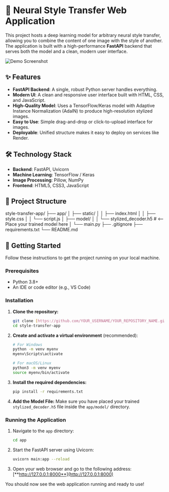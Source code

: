 # 🎨 Neural Style Transfer Web Application

This project hosts a deep learning model for arbitrary neural style transfer, allowing you to combine the content of one image with the style of another. The application is built with a high-performance **FastAPI** backend that serves both the model and a clean, modern user interface.

![Demo Screenshot](https://i.imgur.com/your-screenshot-url.png) <!-- Optional: Replace with a URL to a screenshot of your app -->

## ✨ Features

- **FastAPI Backend**: A single, robust Python server handles everything.
- **Modern UI**: A clean and responsive user interface built with HTML, CSS, and JavaScript.
- **High-Quality Model**: Uses a TensorFlow/Keras model with Adaptive Instance Normalization (AdaIN) to produce high-resolution stylized images.
- **Easy to Use**: Simple drag-and-drop or click-to-upload interface for images.
- **Deployable**: Unified structure makes it easy to deploy on services like Render.

## 🛠️ Technology Stack

- **Backend**: FastAPI, Uvicorn
- **Machine Learning**: TensorFlow / Keras
- **Image Processing**: Pillow, NumPy
- **Frontend**: HTML5, CSS3, JavaScript

## 📂 Project Structure


style-transfer-app/
├── app/
│   ├── static/
│   │   ├── index.html
│   │   ├── style.css
│   │   └── script.js
│   ├── model/
│   │   └── stylized_decoder.h5   # <-- Place your trained model here
│   └── main.py
├── .gitignore
├── requirements.txt
└── README.md


## 🚀 Getting Started

Follow these instructions to get the project running on your local machine.

### Prerequisites

- Python 3.8+
- An IDE or code editor (e.g., VS Code)

### Installation

1.  **Clone the repository:**
    ```bash
    git clone [https://github.com/YOUR_USERNAME/YOUR_REPOSITORY_NAME.git](https://github.com/YOUR_USERNAME/YOUR_REPOSITORY_NAME.git)
    cd style-transfer-app
    ```

2.  **Create and activate a virtual environment** (recommended):
    ```bash
    # For Windows
    python -m venv myenv
    myenv\Scripts\activate

    # For macOS/Linux
    python3 -m venv myenv
    source myenv/bin/activate
    ```

3.  **Install the required dependencies:**
    ```bash
    pip install -r requirements.txt
    ```

4.  **Add the Model File:**
    Make sure you have placed your trained `stylized_decoder.h5` file inside the `app/model/` directory.

### Running the Application

1.  Navigate to the `app` directory:
    ```bash
    cd app
    ```

2.  Start the FastAPI server using Uvicorn:
    ```bash
    uvicorn main:app --reload
    ```

3.  Open your web browser and go to the following address:
    [**http://127.0.0.1:8000**](http://127.0.0.1:8000)

You should now see the web application running and ready to use!
